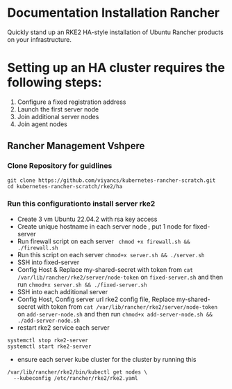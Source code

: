 # Documentation Installation Rancher

Quickly stand up an  RKE2 HA-style installation of Ubuntu Rancher products on your infrastructure.

# Setting up an HA cluster requires the following steps:

1. Configure a fixed registration address
2. Launch the first server node
3. Join additional server nodes
4. Join agent nodes

## Rancher Management Vshpere
### Clone Repository for guidlines
```
git clone https://github.com/viyancs/kubernetes-rancher-scratch.git
cd kubernetes-rancher-scratch/rke2/ha
```
### Run this configurationto install server rke2
- Create 3 vm Ubuntu 22.04.2  with rsa key access 
- Create unique hostname in each server node , put 1 node for fixed-server
- Run firewall script on each server ``` chmod +x firewall.sh && ./firewall.sh```
- Run this script on each server ``` chmod+x server.sh && ./server.sh ``` 
- SSH into fixed-server 
- Config Host & Replace my-shared-secret with token from ```cat /var/lib/rancher/rke2/server/node-token``` on ```fixed-server.sh``` and then run ``` chmod+x server.sh && ./fixed-server.sh ```
- SSH into each additional server 
- Config Host, Config server url rke2 config file, Replace my-shared-secret with token from ```cat /var/lib/rancher/rke2/server/node-token``` on ```add-server-node.sh``` and then run ``` chmod+x add-server-node.sh && ./add-server-node.sh ```
- restart rke2 service each server 
```
systemctl stop rke2-server
systemctl start rke2-server
```
- ensure each server kube cluster for the cluster by running this
```
/var/lib/rancher/rke2/bin/kubectl get nodes \
  --kubeconfig /etc/rancher/rke2/rke2.yaml
```


